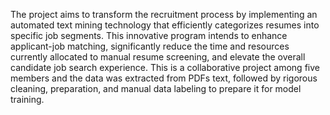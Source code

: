 The project aims to transform the recruitment process by implementing an automated text mining technology that efficiently categorizes resumes into specific job segments. This innovative program intends to enhance applicant-job matching, significantly reduce the time and resources currently allocated to manual resume screening, and elevate the overall candidate job search experience. 
This is a collaborative project among five members and the data was extracted from PDFs text, followed by rigorous cleaning, preparation, and manual data labeling to prepare it for model training.
